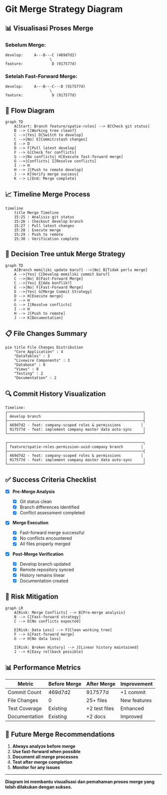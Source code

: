 # Git Merge Strategy Diagram

## 📊 **Visualisasi Proses Merge**

### **Sebelum Merge:**

```
develop:     A---B---C (469d7d2)
                    \
feature:             D (917577d)
```

### **Setelah Fast-Forward Merge:**

```
develop:     A---B---C---D (917577d)
                    \
feature:             D (917577d)
```

## 🔄 **Flow Diagram**

```mermaid
graph TD
    A[Start: Branch feature/spatie-roles] --> B[Check git status]
    B --> C[Working tree clean?]
    C -->|Yes| D[Switch to develop]
    C -->|No| E[Commit/stash changes]
    E --> D
    D --> F[Pull latest develop]
    F --> G[Check for conflicts]
    G -->|No conflicts| H[Execute fast-forward merge]
    G -->|Conflicts| I[Resolve conflicts]
    I --> H
    H --> J[Push to remote develop]
    J --> K[Verify merge success]
    K --> L[End: Merge complete]
```

## 📈 **Timeline Merge Process**

```mermaid
timeline
    title Merge Timeline
    15:25 : Analisis git status
    15:26 : Checkout develop branch
    15:27 : Pull latest changes
    15:28 : Execute merge
    15:29 : Push to remote
    15:30 : Verification complete
```

## 🎯 **Decision Tree untuk Merge Strategy**

```mermaid
graph TD
    A[Branch memiliki update baru?] -->|No| B[Tidak perlu merge]
    A -->|Yes| C[Develop memiliki commit baru?]
    C -->|No| D[Fast-Forward Merge]
    C -->|Yes| E[Ada konflik?]
    E -->|No| F[Fast-Forward Merge]
    E -->|Yes| G[Merge Commit Strategy]
    D --> H[Execute merge]
    F --> H
    G --> I[Resolve conflicts]
    I --> H
    H --> J[Push to remote]
    J --> K[Documentation]
```

## 📋 **File Changes Summary**

```mermaid
pie title File Changes Distribution
    "Core Application" : 4
    "DataTables" : 3
    "Livewire Components" : 3
    "Database" : 8
    "Views" : 8
    "Testing" : 2
    "Documentation" : 2
```

## 🔍 **Commit History Visualization**

```
Timeline:
┌─────────────────────────────────────────────────────────────┐
│ develop branch                                              │
├─────────────────────────────────────────────────────────────┤
│ 469d7d2 - feat: company-scoped roles & permissions         │
│ 917577d - feat: implement company master data auto-sync     │
└─────────────────────────────────────────────────────────────┘

┌─────────────────────────────────────────────────────────────┐
│ feature/spatie-roles-permission-uuid-company branch        │
├─────────────────────────────────────────────────────────────┤
│ 469d7d2 - feat: company-scoped roles & permissions         │
│ 917577d - feat: implement company master data auto-sync     │
└─────────────────────────────────────────────────────────────┘
```

## ✅ **Success Criteria Checklist**

-   [x] **Pre-Merge Analysis**

    -   [x] Git status clean
    -   [x] Branch differences identified
    -   [x] Conflict assessment completed

-   [x] **Merge Execution**

    -   [x] Fast-forward merge successful
    -   [x] No conflicts encountered
    -   [x] All files properly merged

-   [x] **Post-Merge Verification**
    -   [x] Develop branch updated
    -   [x] Remote repository synced
    -   [x] History remains linear
    -   [x] Documentation created

## 🚨 **Risk Mitigation**

```mermaid
graph LR
    A[Risk: Merge Conflicts] --> B[Pre-merge analysis]
    B --> C[Fast-forward strategy]
    C --> D[No conflicts expected]

    E[Risk: Data Loss] --> F[Clean working tree]
    F --> G[Fast-forward merge]
    G --> H[No data loss]

    I[Risk: Broken History] --> J[Linear history maintained]
    J --> K[Easy rollback possible]
```

## 📊 **Performance Metrics**

| Metric        | Before Merge | After Merge   | Improvement  |
| ------------- | ------------ | ------------- | ------------ |
| Commit Count  | 469d7d2      | 917577d       | +1 commit    |
| File Changes  | 0            | 25+ files     | New features |
| Test Coverage | Existing     | +2 test files | Enhanced     |
| Documentation | Existing     | +2 docs       | Improved     |

## 🔮 **Future Merge Recommendations**

1. **Always analyze before merge**
2. **Use fast-forward when possible**
3. **Document all merge processes**
4. **Test after merge completion**
5. **Monitor for any issues**

---

**Diagram ini membantu visualisasi dan pemahaman proses merge yang telah dilakukan dengan sukses.**
